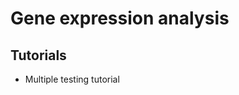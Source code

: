 
# Gene expression analysis

## Tutorials

 - Multiple testing tutorial

<!--stackedit_data:
eyJoaXN0b3J5IjpbMTQ4OTgwMDgwMF19
-->